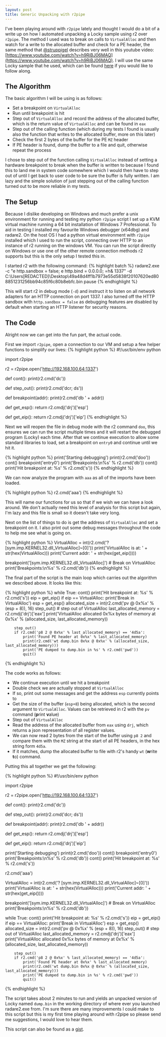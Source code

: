 ```yaml
---
layout: post
title: Generic Unpacking with r2pipe
---
```


I've been playing around with `r2pipe` lately and thought I would do a bit of a write up on how I automated unpacking a Locky sample using r2 over `r2pipe`. The method I used was to break on calls to `VirtualAlloc` and then watch for a write to the allocated buffer and check for a PE header, the same method that [@struppigel](https://twitter.com/struppigel) describes very well in this youtube video: [https://www.youtube.com/watch?v=h9RiBJ06MAQ](https://www.youtube.com/watch?v=h9RiBJ06MAQ). I will use the same Locky sample that he used, which can be found [here](https://www.hybrid-analysis.com/sample/49a48d4ff1b7973e55d5838f20107620ed808851231256bb94c85f6c80b8ebfc?environmentId=100) if you would like to follow along.

The Algorithm
-
The basic algorithm I will be using is as follows:
- Set a breakpoint on `VirtualAlloc`
- Run until breakpoint is hit
- Step out of `VirtualAlloc` and record the address of the allocated buffer, which is the return value of `VirtualAlloc` and can be found in `eax`
- Step out of the calling function (which during my tests I found is usually also the function that writes to the allocated buffer, more on this later)
- Check the first 2 bytes of the buffer for the PE `MZ` header
- If PE header is found, dump the buffer to a file and quit, otherwise repeat the process

I chose to step out of the function calling `VirtualAlloc` instead of setting a hardware breakpoint to break when the buffer is written to because I found this to land me in system code somewhere which I would then have to step out of until I get back to user code to be sure the buffer is fully written. I am lazy and the simple solution of just stepping out of the calling function turned out to be more reliable in my tests.

The Setup
-
Because I dislike developing on Windows and much prefer a unix environment for running and testing my python `r2pipe` script I set up a KVM virtual machine running a 64 bit installation of Windows 7 Professional. To aid in testing I installed my favourite Windows debugger (x64dbg) and radare2. On the host OS I had a python virtual environment with `r2pipe` installed which I used to run the script, connecting over HTTP to an instance of r2 running on the windows VM. You can run the script directly on Windows or use one of the other remote connection methods r2 supports but this is the only setup I tested this in.

I started r2 with the following command:
{% highlight batch %}
radare2.exe -c "e http.sandbox = false; e http.bind = 0.0.0.0; =h& 1337" -d C:\Users\[REDACTED]\Desktop\49a48d4ff1b7973e55d5838f20107620ed808851231256bb94c85f6c80b8ebfc.bin
pause
{% endhighlight %}

This will start r2 in debug mode (`-d`) and instruct it to listen on all network adapters for an HTTP connection on port 1337. I also turned off the HTTP sandbox with `http.sandbox = false` as debugging features are disabled by default when starting an HTTP listener for security reasons.

The Code
-
Alright now we can get into the fun part, the actual code.

First we import `r2pipe`, open a connection to our VM and setup a few helper functions to simplify our lives:
{% highlight python %}
#!/usr/bin/env python

import r2pipe

r2 = r2pipe.open('http://192.168.100.64:1337')


def cont():
    print(r2.cmd('dc'))


def step_out():
    print(r2.cmd('dcr; ds'))


def breakpoint(addr):
    print(r2.cmd('db ' + addr))


def get_esp():
    return r2.cmdj('drj')['esp']


def get_eip():
    return r2.cmdj('drj')['eip']
{% endhighlight %}

Next we will reopen the file in debug mode with the r2 command `doo`, this ensures we can run the script multiple times and it will restart the debugged program (Locky) each time. After that we continue execution to allow some standard libraries to load, set a breakpoint on `entry0` and continue until we hit it.

{% highlight python %}
print('Starting debugging')
print(r2.cmd('doo'))
cont()
breakpoint('entry0')
print('Breakpoints:\n%s' % r2.cmd('db'))
cont()
print('Hit breakpoint at: %s' % r2.cmd('s'))
{% endhighlight %}

We can now analyze the program with `aaa` as all of the imports have been loaded.

{% highlight python %}
r2.cmd('aaa')
{% endhighlight %}

This will name our functions for us so that if we wish we can have a look around. We don't actually need this level of analysis for this script but again, I'm lazy and this file is small so it doesn't take very long.

Next on the list of things to do is get the address of `VirtualAlloc` and set a breakpoint on it. I also print out some debug messages throughout the code to help me see what is going on.

{% highlight python %}
VirtualAlloc = int(r2.cmd('? [sym.imp.KERNEL32.dll_VirtualAlloc]~[0]'))
print('VirtualAlloc is at: ' + str(hex(VirtualAlloc)))
print('Current addr: ' + str(hex(get_eip())))

breakpoint('[sym.imp.KERNEL32.dll_VirtualAlloc]')  # Break on VirtualAlloc
print('Breakpoints:\n%s' % r2.cmd('db'))
{% endhighlight %}

The final part of the script is the main loop which carries out the algorithm we described above. It looks like this:

{% highlight python %}
while True:
    cont()
    print('Hit breakpoint at: %s' % r2.cmd('s'))
    eip = get_eip()
    if eip == VirtualAlloc:
        print('Break in VirtualAlloc')
        esp = get_esp()
        allocated_size = int(r2.cmd('pv @ 0x%x' % (esp + 8)), 16)
        step_out()  # step out of VirtualAlloc
        last_allocated_memory = r2.cmdj('drj')['eax']
        print('VirtualAlloc allocated 0x%x bytes of memory at 0x%x' % (allocated_size, last_allocated_memory))

        step_out()
        if r2.cmd('p8 2 @ 0x%x' % last_allocated_memory) == '4d5a':
            print('Found PE header at 0x%x' % last_allocated_memory)
            print(r2.cmd('wt dump.bin 0x%x @ 0x%x' % (allocated_size, last_allocated_memory)))
            print('PE dumped to dump.bin in %s' % r2.cmd('pwd'))
            quit()
{% endhighlight %}

The code works as follows:
- We continue execution until we hit a breakpoint
- Double check we are actually stopped at `VirtualAlloc`
- If so, print out some messages and get the address `esp` currently points to
- Get the size of the buffer (`esp+8`) being allocated, which is the second argument to `VirtualAlloc`. Values can be retrieved in r2 with the `pv` command (**p**rint **v**alue)
- Step out of `VirtualAlloc`
- Read the address of the allocated buffer from `eax` using `drj`, which returns a json representation of all register values.
- We can now read 2 bytes from the start of the buffer using `p8 2` and compare them with the `MZ` string at the start of all PE headers, in the hex string form `4d5a`.
- If it matches, dump the allocated buffer to file with r2's handy `wt` (**w**rite **t**o) command.

Putting this all together we get the following:

{% highlight python %}
#!/usr/bin/env python

import r2pipe

r2 = r2pipe.open('http://192.168.100.64:1337')


def cont():
    print(r2.cmd('dc'))


def step_out():
    print(r2.cmd('dcr; ds'))


def breakpoint(addr):
    print(r2.cmd('db ' + addr))


def get_esp():
    return r2.cmdj('drj')['esp']


def get_eip():
    return r2.cmdj('drj')['eip']


print('Starting debugging')
print(r2.cmd('doo'))
cont()
breakpoint('entry0')
print('Breakpoints:\n%s' % r2.cmd('db'))
cont()
print('Hit breakpoint at: %s' % r2.cmd('s'))

r2.cmd('aaa')

VirtualAlloc = int(r2.cmd('? [sym.imp.KERNEL32.dll_VirtualAlloc]~[0]'))
print('VirtualAlloc is at: ' + str(hex(VirtualAlloc)))
print('Current addr: ' + str(hex(get_eip())))

breakpoint('[sym.imp.KERNEL32.dll_VirtualAlloc]')  # Break on VirtualAlloc
print('Breakpoints:\n%s' % r2.cmd('db'))

while True:
    cont()
    print('Hit breakpoint at: %s' % r2.cmd('s'))
    eip = get_eip()
    if eip == VirtualAlloc:
        print('Break in VirtualAlloc')
        esp = get_esp()
        allocated_size = int(r2.cmd('pv @ 0x%x' % (esp + 8)), 16)
        step_out()  # step out of VirtualAlloc
        last_allocated_memory = r2.cmdj('drj')['eax']
        print('VirtualAlloc allocated 0x%x bytes of memory at 0x%x' % (allocated_size, last_allocated_memory))

        step_out()
        if r2.cmd('p8 2 @ 0x%x' % last_allocated_memory) == '4d5a':
            print('Found PE header at 0x%x' % last_allocated_memory)
            print(r2.cmd('wt dump.bin 0x%x @ 0x%x' % (allocated_size, last_allocated_memory)))
            print('PE dumped to dump.bin in %s' % r2.cmd('pwd'))
            quit()
{% endhighlight %}

The script takes about 2 minutes to run and yields an unpacked version of Locky named `dump.bin` in the working directory of where ever you launched radare2.exe from. I'm sure there are many improvements I could make to this script but this is my first time playing around with r2pipe so please send me suggestions, I would love to hear them.

This script can also be found as a [gist](https://gist.github.com/scrapbird/d215ec29d9cc67f9e671631cbe700391).
